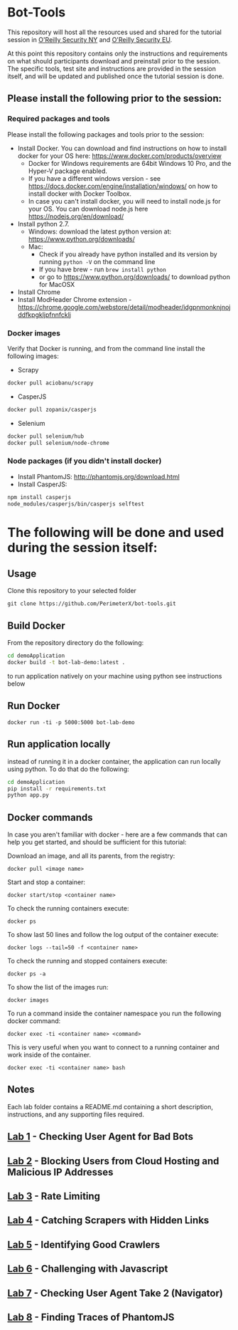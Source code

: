 # Bot-Tools

This repository will host all the resources used and shared for the tutorial session in [O'Reilly Security NY](http://conferences.oreilly.com/security/network-data-security-ny/public/schedule/detail/52989) and [O'Reilly Security EU](http://conferences.oreilly.com/security/network-data-security-eu/public/schedule/detail/53016).

At this point this repository contains only the instructions and requirements on what should participants download and preinstall prior to the session.
The specific tools, test site and instructions are provided in the session itself, and will be updated and published once the tutorial session is done.

## Please install the following prior to the session:
### Required packages and tools
Please install the following packages and tools prior to the session:

* Install Docker. You can download and find instructions on how to install docker for your OS here: https://www.docker.com/products/overview
  * Docker for Windows requirements are 64bit Windows 10 Pro, and the Hyper-V package enabled. 
  * If you have a different windows version - see https://docs.docker.com/engine/installation/windows/ on how to install docker with Docker Toolbox.
  * In case you can't install docker, you will need to install node.js for your OS. You can download node.js here https://nodejs.org/en/download/
* Install python 2.7.
  * Windows: download the latest python version at: https://www.python.org/downloads/
  * Mac:
    * Check if you already have python installed and its version by running `python -V` on the command line
    * If you have brew - run `brew install python`
    * or go to https://www.python.org/downloads/ to download python for MacOSX
* Install Chrome
* Install ModHeader Chrome extension - https://chrome.google.com/webstore/detail/modheader/idgpnmonknjnojddfkpgkljpfnnfcklj

### Docker images
Verify that Docker is running, and from the command line install the following images:

* Scrapy
```bash
docker pull aciobanu/scrapy
```
* CasperJS
```bash
docker pull zopanix/casperjs
```
* Selenium
```bash
docker pull selenium/hub
docker pull selenium/node-chrome
```

### Node packages (if you didn't install docker)
* Install PhantomJS: http://phantomjs.org/download.html
* Install CasperJS:
```bash
npm install casperjs
node_modules/casperjs/bin/casperjs selftest
```

# The following will be done and used during the session itself:
## Usage

Clone this repository to your selected folder
```
git clone https://github.com/PerimeterX/bot-tools.git
```

## Build Docker
From the repository directory do the following:
```bash
cd demoApplication
docker build -t bot-lab-demo:latest .
```
to run application natively on your machine using python see instructions below

## Run Docker
`docker run -ti -p 5000:5000 bot-lab-demo`

## Run application locally
instead of running it in a docker container, the application can run locally using python. To do that do the following:
```bash
cd demoApplication
pip install -r requirements.txt
python app.py
```

## Docker commands
In case you aren't familiar with docker - here are a few commands that can help you get started, and should be sufficient for this tutorial:

Download an image, and all its parents, from the registry: 
```
docker pull <image name>
```
Start and stop a container: 
```
docker start/stop <container name>
```
To check the running containers execute: 
```
docker ps
```

To show last 50 lines and follow the log output of the container execute: 
```
docker logs --tail=50 -f <container name>
```
To check the running and stopped containers execute: 
```
docker ps -a
```
To show the list of the images run: 
```
docker images
```
To run a command inside the container namespace you run the following docker command: 
```
docker exec -ti <container name> <command>
```
This is very useful when you want to connect to a running container and work inside of the container. 
```
docker exec -ti <container name> bash
```

## Notes
Each lab folder contains a README.md containing a short description, instructions, and any supporting files required.

## [Lab 1](https://github.com/PerimeterX/bot-tools/tree/master/lab1) - Checking User Agent for Bad Bots

## [Lab 2](https://github.com/PerimeterX/bot-tools/tree/master/lab2) - Blocking Users from Cloud Hosting and Malicious IP Addresses

## [Lab 3](https://github.com/PerimeterX/bot-tools/tree/master/lab3) - Rate Limiting

## [Lab 4](https://github.com/PerimeterX/bot-tools/tree/master/lab4) - Catching Scrapers with Hidden Links

## [Lab 5](https://github.com/PerimeterX/bot-tools/tree/master/lab5) - Identifying Good Crawlers

## [Lab 6](https://github.com/PerimeterX/bot-tools/tree/master/lab6) - Challenging with Javascript

## [Lab 7](https://github.com/PerimeterX/bot-tools/tree/master/lab7) - Checking User Agent Take 2 (Navigator)

## [Lab 8](https://github.com/PerimeterX/bot-tools/tree/master/lab8) - Finding Traces of PhantomJS
